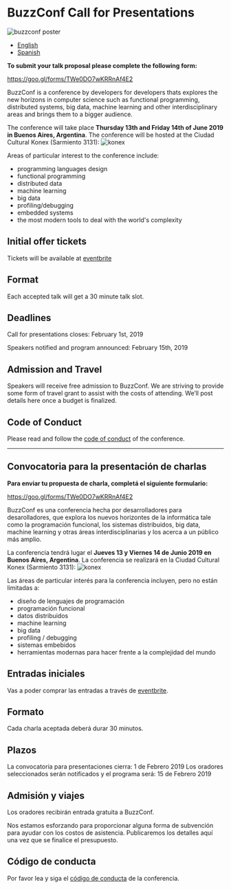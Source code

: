 # BuzzConf Call for Presentations
![buzzconf poster](https://raw.githubusercontent.com/lambdaclass/buzzconf/master/poster.png)

- [English](#call-for-presentations)
- [Spanish](#convocatoria-para-la-presentación-de-charlas)

**To submit your talk proposal please complete the following form:**

https://goo.gl/forms/TWe0DO7wKRRnAf4E2

BuzzConf is a conference by developers for developers thats explores the new horizons in computer science such as functional programming, distributed systems, big data, machine learning and other interdisciplinary areas and brings them to a bigger audience.

The conference will take place **Thursday 13th and Friday 14th of June 2019 in Buenos Aires, Argentina**. The conference will be hosted at the Ciudad Cultural Konex (Sarmiento 3131):
![konex](https://raw.githubusercontent.com/lambdaclass/buzzconf/master/konex.jpg)

Areas of particular interest to the conference include:
- programming languages design
- functional programming
- distributed data
- machine learning
- big data
- profiling/debugging
- embedded systems
- the most modern tools to deal with the world's complexity



## Initial offer tickets

Tickets will be available at [eventbrite](https://buzzconf.eventbrite.com.ar)

## Format

Each accepted talk will get a 30 minute talk slot.

## Deadlines

Call for presentations closes: February 1st, 2019

Speakers notified and program announced: February 15th, 2019

## Admission and Travel

Speakers will receive free admission to BuzzConf.
We are striving to provide some form of travel grant to assist with the costs of attending. We’ll post details here once a budget is finalized.

## Code of Conduct

Please read and follow the [code of conduct](./CODE_OF_CONDUCT.md) of the conference.
 

---

## Convocatoria para la presentación de charlas

**Para enviar tu propuesta de charla, completá el siguiente formulario:**

https://goo.gl/forms/TWe0DO7wKRRnAf4E2

BuzzConf es una conferencia hecha por desarrolladores para desarolladores, que explora los nuevos horizontes de la informática tale como la programación funcional, los sistemas distribuidos, big data, machine learning y otras áreas interdisciplinarias y los acerca a un público más amplio.

La conferencia tendrá lugar el **Jueves 13 y Viernes 14 de Junio 2019 en Buenos Aires, Argentina**. La conferencia se realizará en la Ciudad Cultural Konex (Sarmiento 3131):
![konex](https://raw.githubusercontent.com/lambdaclass/buzzconf/master/konex.jpg)

Las áreas de particular interés para la conferencia incluyen, pero no están limitadas a:
- diseño de lenguajes de programación
- programación funcional
- datos distribuidos
- machine learning
- big data
- profiling / debugging
- sistemas embebidos
- herramientas modernas para hacer frente a la complejidad del mundo

## Entradas iniciales

Vas a poder comprar las entradas a través de [eventbrite](https://www.eventbrite.com.ar/e/buzzconf-fp-distributed-systems-big-data-and-machine-learning-tickets-41924367913).

## Formato

Cada charla aceptada deberá durar 30 minutos.

## Plazos

La convocatoria para presentaciones cierra: 1 de Febrero 2019
Los oradores seleccionados serán notificados y el programa será: 15 de Febrero 2019

## Admisión y viajes

Los oradores recibirán entrada gratuita a BuzzConf.

Nos estamos esforzando para proporcionar alguna forma de subvención para ayudar con los costos de asistencia. Publicaremos los detalles aquí una vez que se finalice el presupuesto.

## Código de conducta

Por favor lea y siga el [código de conducta](./CODE_OF_CONDUCT.md) de la conferencia.
